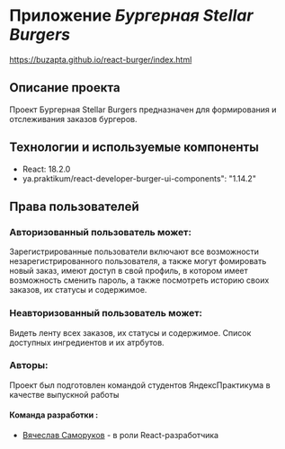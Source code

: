 # Приложение _Бургерная Stellar Burgers_

https://buzapta.github.io/react-burger/index.html

## Описание проекта

Проект Бургерная Stellar Burgers предназначен для формирования и отслеживания заказов бургеров.

## Технологии и используемые компоненты

- React: 18.2.0
- ya.praktikum/react-developer-burger-ui-components": "1.14.2"

## Права пользователей

### Авторизованный пользователь может:

Зарегистрированные пользователи включают все возможности незарегистрированного пользователя, а также могут фомировать новый заказ, имеют доступ в свой профиль, в котором имеет возможность сменить пароль, а также посмотреть историю своих заказов, их статусы и содержимое.

### Неавторизованный пользователь может:

Видеть ленту всех заказов, их статусы и содержимое. Список доступных ингредиентов и их атрбутов.

### Авторы:

Проект был подготовлен командой студентов ЯндексПрактикума в качестве выпускной работы

#### Команда разработки :

- [Вячеслав Саморуков](https://github.com/buzapta) - в роли React-разработчика
